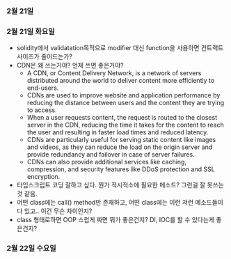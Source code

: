 ### 2월 21일

### 2월 21일 화요일

- solidity에서 validatation목적으로 modifier 대신 function을 사용하면 컨트랙트 사이즈가 줄어드는가?
- CDN은 왜 쓰는거야? 언제 쓰면 좋은거야?
  - A CDN, or Content Delivery Network, is a network of servers distributed around the world to deliver content more efficiently to end-users.
  - CDNs are used to improve website and application performance by reducing the distance between users and the content they are trying to access.
  - When a user requests content, the request is routed to the closest server in the CDN, reducing the time it takes for the content to reach the user and resulting in faster load times and reduced latency.
  - CDNs are particularly useful for serving static content like images and videos, as they can reduce the load on the origin server and provide redundancy and failover in case of server failures.
  - CDNs can also provide additional services like caching, compression, and security features like DDoS protection and SSL encryption.
- 타입스크립트 코딩 잘하고 싶다. 뭔가 적시적소에 필요한 메소드? 그런걸 잘 못쓰는것 같음.
- 어떤 class에는 call() method만 존재하고, 어떤 class에는 이런 저런 메소드들이 다 있고.. 이건 무슨 차이인지?
- class 형태로하면 OOP 스럽게 짜면 뭐가 좋은건지? DI, IOC를 할 수 있다는게 좋은건지?

### 2월 22일 수요일
